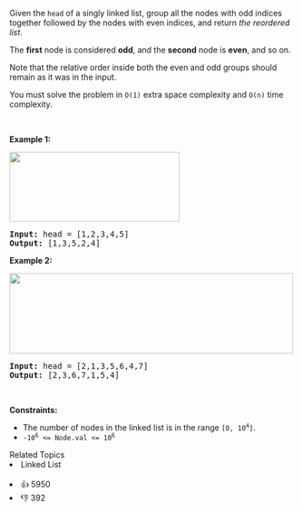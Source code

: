 <p>Given the <code>head</code> of a singly linked list, group all the nodes with odd indices together followed by the nodes with even indices, and return <em>the reordered list</em>.</p>

<p>The <strong>first</strong> node is considered <strong>odd</strong>, and the <strong>second</strong> node is <strong>even</strong>, and so on.</p>

<p>Note that the relative order inside both the even and odd groups should remain as it was in the input.</p>

<p>You must solve the problem&nbsp;in <code>O(1)</code>&nbsp;extra space complexity and <code>O(n)</code> time complexity.</p>

<p>&nbsp;</p> 
<p><strong>Example 1:</strong></p> 
<img alt="" src="https://assets.leetcode.com/uploads/2021/03/10/oddeven-linked-list.jpg" style="width: 300px; height: 123px;" /> 
<pre>
<strong>Input:</strong> head = [1,2,3,4,5]
<strong>Output:</strong> [1,3,5,2,4]
</pre>

<p><strong>Example 2:</strong></p> 
<img alt="" src="https://assets.leetcode.com/uploads/2021/03/10/oddeven2-linked-list.jpg" style="width: 500px; height: 142px;" /> 
<pre>
<strong>Input:</strong> head = [2,1,3,5,6,4,7]
<strong>Output:</strong> [2,3,6,7,1,5,4]
</pre>

<p>&nbsp;</p> 
<p><strong>Constraints:</strong></p>

<ul> 
 <li>The number of nodes in the linked list is in the range <code>[0, 10<sup>4</sup>]</code>.</li> 
 <li><code>-10<sup>6</sup> &lt;= Node.val &lt;= 10<sup>6</sup></code></li> 
</ul>

<div><div>Related Topics</div><div><li>Linked List</li></div></div><br><div><li>👍 5950</li><li>👎 392</li></div>